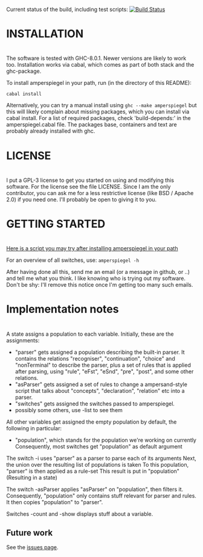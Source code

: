 Current status of the build, including test scripts:
[![Build Status](https://travis-ci.org/sjcjoosten/amperspiegel.svg?branch=master)](https://travis-ci.org/sjcjoosten/amperspiegel)

#
# INSTALLATION
# 

The software is tested with GHC-8.0.1.
Newer versions are likely to work too.
Installation works via cabal, which comes as part of both
stack and the ghc-package.

To install amperspiegel in your path, run (in the directory of this README):

```
cabal install
```

Alternatively, you can try a manual install using ``ghc --make amperspiegel``
but this will likely complain about missing packages, which you can install via
cabal install. For a list of required packages, check 'build-depends:' in the
amperspiegel.cabal file. The packages base, containers and text are probably
already installed with ghc.

#
# LICENSE
# 

I put a GPL-3 license to get you started on using and modifying this software.
For the license see the file LICENSE.
Since I am the only contributor, you can ask me for a less restrictive license (like BSD / Apache 2.0) if you need one.
I'll probably be open to giving it to you.

#
# GETTING STARTED
#

[Here is a script you may try after installing amperspiegel in your path](demo/demo.sh)

For an overview of all switches, use:
``
amperspiegel -h
``

After having done all this, send me an email (or a message in github, or ..) and tell me what you think. I like knowing who is trying out my software. Don't be shy: I'll remove this notice once I'm getting too many such emails.

#
# Implementation notes
#

A state assigns a population to each variable.
Initially, these are the assignments:

 - "parser" gets assigned a population describing the built-in parser. It contains the relations "recogniser", "continuation", "choice" and "nonTerminal" to describe the parser, plus a set of rules that is applied after parsing, using "rule", "eFst", "eSnd", "pre", "post", and some other relations.
 - "asParser" gets assigned a set of rules to change a ampersand-style script that talks about "concepts", "declaration", "relation" etc into a parser.
 - "switches" gets assigned the switches passed to amperspiegel.
 - possibly some others, use -list to see them

All other variables get assigned the empty population by default, the following in particular:

  - "population", which stands for the population we're working on currently
    Consequently, most switches get "population" as default argument

The switch -i uses "parser" as a parser to parse each of its arguments
Next, the union over the resulting list of populations is taken
To this population, "parser" is then applied as a rule-set
This result is put in "population" (Resulting in a state)

The switch -asParser applies "asParser" on "population", then filters it.
Consequently, "population" only contains stuff relevant for parser and rules.
It then copies "population" to "parser".

Switches -count and -show displays stuff about a variable.

## Future work
 
See the [issues page](https://github.com/sjcjoosten/amperspiegel/issues?utf8=%E2%9C%93&q=is%3Aopen). 
